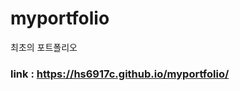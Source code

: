 # myportfolio
최초의 포트폴리오

### link : <a href="https://hs6917c.github.io/myportfolio/" target="blank">https://hs6917c.github.io/myportfolio/</a>
